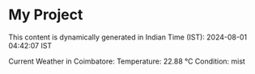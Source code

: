 # My Project

This content is dynamically generated in Indian Time (IST): 2024-08-01 04:42:07 IST


Current Weather in Coimbatore:
Temperature: 22.88 °C
Condition: mist
